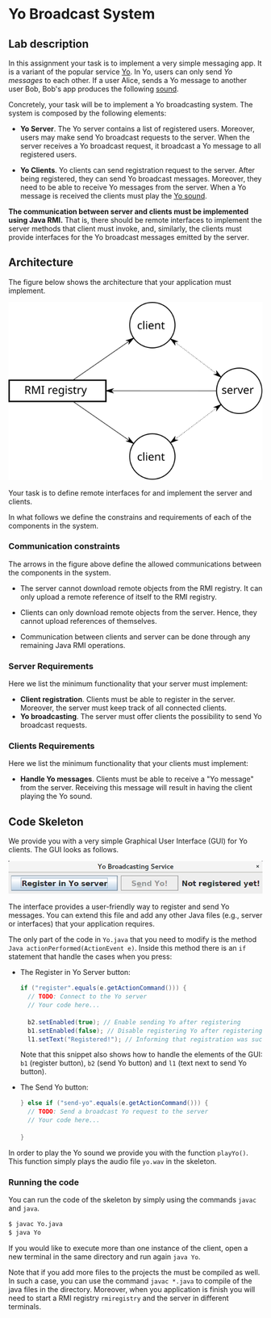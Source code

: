 # Yo Broadcast System

## Lab description

In this assignment your task is to implement a very simple messaging app.
It is a variant of the popular service [Yo](https://en.wikipedia.org/wiki/Yo_(app)).
In Yo, users can only send *Yo messages* to each other.
If a user Alice, sends a Yo message to another user Bob, Bob's app produces the following [sound](https://gist.githubusercontent.com/laiso/8c1f11ac966c9a31cf71/raw/e1d20c71c66ce9a2c94ca501e2d2b2839f676cca/yo.mp3).

Concretely, your task will be to implement a Yo broadcasting system.
The system is composed by the following elements:

* **Yo Server**. The Yo server contains a list of registered users.
  Moreover, users may make send Yo broadcast requests to the server.
  When the server receives a Yo broadcast request, it broadcast a Yo message to all registered users.

* **Yo Clients**. Yo clients can send registration request to the server. After
  being registered, they can send Yo broadcast messages. Moreover, they need to be able to receive Yo messages from the server. When a Yo message is received the clients must play the [Yo sound](https://gist.githubusercontent.com/laiso/8c1f11ac966c9a31cf71/raw/e1d20c71c66ce9a2c94ca501e2d2b2839f676cca/yo.mp3).

**The communication between server and clients must be implemented using Java
RMI.** That is, there should be remote interfaces to implement the server
methods that client must invoke, and, similarly, the clients must provide
interfaces for the Yo broadcast messages emitted by the server.

## Architecture

The figure below shows the architecture that your application must implement.

![Architecture](images/architecture.svg)

Your task is to define remote interfaces for and implement the server and clients.

In what follows we define the constrains and requirements of each of the components in the system.

### Communication constraints

The arrows in the figure above define the allowed communications between the components in the system.

* The server cannot download remote objects from the RMI registry. It can only upload a remote reference of itself to the RMI registry.

* Clients can only download remote objects from the server. Hence, they cannot upload references of themselves.

* Communication between clients and server can be done through any remaining Java RMI operations.

### Server Requirements

Here we list the minimum functionality that your server must implement:

* **Client registration**. Clients must be able to register in the server. Moreover, the server must keep track of all connected clients.
* **Yo broadcasting**. The server must offer clients the possibility to send Yo broadcast requests.


### Clients Requirements

Here we list the minimum functionality that your clients must implement:

* **Handle Yo messages**. Clients must be able to receive a "Yo message" from the server. Receiving this message will result in having the client playing the Yo sound.

## Code Skeleton

We provide you with a very simple Graphical User Interface (GUI) for Yo clients. The GUI looks as follows.

![GUI](images/yo-interface.png)

The interface provides a user-friendly way to register and send Yo messages.
You can extend this file and add any other Java files (e.g., server or
interfaces) that your application requires.

The only part of the code in `Yo.java` that you need to modify is the method `Java actionPerformed(ActionEvent e)`. Inside this method there is an `if` statement that handle the cases when you press:

* The Register in Yo Server button:

  ```Java
  if ("register".equals(e.getActionCommand())) {
    // TODO: Connect to the Yo server
    // Your code here...

    b2.setEnabled(true); // Enable sending Yo after registering
    b1.setEnabled(false); // Disable registering Yo after registering
    l1.setText("Registered!"); // Informing that registration was successfull
  ```

  Note that this snippet also shows how to handle the elements of the GUI: `b1` (register button), `b2` (send Yo button) and `l1` (text next to send Yo button).

* The Send Yo button:

  ```Java
  } else if ("send-yo".equals(e.getActionCommand())) {
    // TODO: Send a broadcast Yo request to the server
    // Your code here...

  }
  ```

In order to play the Yo sound we provide you with the function `playYo()`. This function simply plays the audio file `yo.wav` in the skeleton.

### Running the code

You can run the code of the skeleton by simply using the commands `javac` and `java`.

```bash
$ javac Yo.java
$ java Yo
```

If you would like to execute more than one instance of the client, open a new terminal in the same directory and run again `java Yo`.

Note that if you add more files to the projects the must be compiled as well. In such a case, you can use the command `javac *.java` to compile of the java files in the directory. Moreover, when you application is finish you will need to start a RMI registry `rmiregistry` and the server in different terminals.
